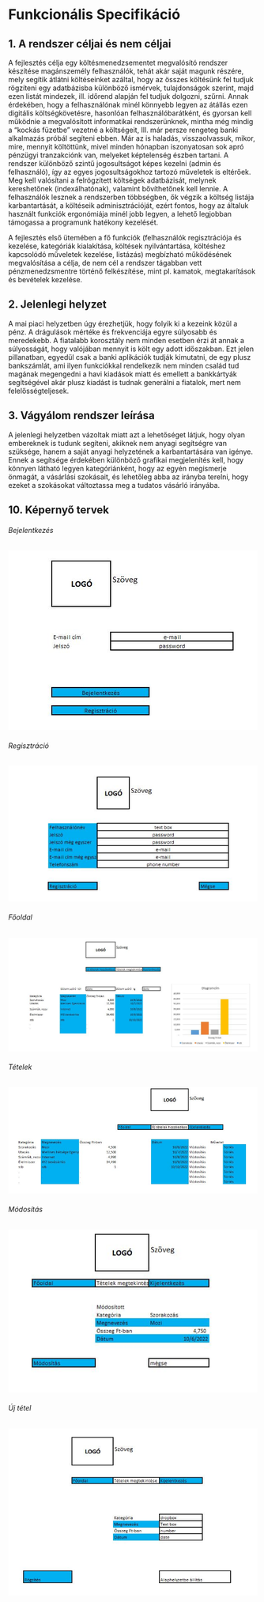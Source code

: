 # Funkcionális Specifikáció

## 1. A rendszer céljai és nem céljai
A fejlesztés célja egy költésmenedzsementet megvalósító rendszer készítése magánszemély felhasználók, tehát akár saját magunk részére, mely segítik átlátni költéseinket azáltal, hogy az összes költésünk fel tudjuk rögzíteni egy adatbázisba különböző ismérvek, tulajdonságok szerint, majd ezen listát mindezek, ill. időrend alapján fel tudjuk dolgozni, szűrni.
Annak érdekében, hogy a felhasználónak minél könnyebb legyen az átállás ezen digitális költségkövetésre, hasonlóan felhasználóbarátként, és gyorsan kell működnie a megvalósított informatikai rendszerünknek, mintha még mindig a “kockás füzetbe” vezetné a költségeit, Ill. már persze rengeteg banki alkalmazás próbál segíteni ebben.
Már az is haladás, visszaolvassuk, mikor, mire, mennyit költöttünk, mivel minden hónapban iszonyatosan sok apró pénzügyi tranzakciónk van, melyeket képtelenség észben tartani.
A rendszer különböző szintű jogosultságot képes kezelni (admin és felhasználó), így az egyes jogosultságokhoz tartozó műveletek is eltérőek.
Meg kell valósítani a felrögzített költségek adatbázisát, melynek kereshetőnek (indexálhatónak), valamint bővíthetőnek kell lennie.
A felhasználók lesznek a rendszerben többségben, ők végzik a költség listája karbantartását, a költéseik adminisztrációját, ezért fontos, hogy az általuk használt funkciók ergonómiája minél jobb legyen, a lehető legjobban támogassa a programunk hatékony kezelését.

A fejlesztés első ütemében a fő funkciók (felhasználók regisztrációja és kezelése, kategóriák kialakítása, költések nyilvántartása, költéshez kapcsolódó műveletek kezelése, listázás) megbízható működésének megvalósítása a célja, de nem cél a rendszer tágabban vett pénzmenedzsmentre történő felkészítése, mint pl. kamatok, megtakarítások és bevételek kezelése.

## 2. Jelenlegi helyzet

A mai piaci helyzetben úgy érezhetjük, hogy folyik ki a kezeink közül a pénz. A drágulások mértéke és frekvenciája egyre súlyosabb és meredekebb. A fiatalabb korosztály nem minden esetben érzi át annak a súlyosságát, hogy valójában mennyit is költ egy adott időszakban. Ezt jelen pillanatban, egyedül csak a banki aplikációk tudják kimutatni, de egy plusz bankszámlát, ami ilyen funkciókkal rendelkezik nem minden család tud magának megengedni a havi kiadások miatt és emellett a bankkártyák segítségével akár plusz kiadást is tudnak generálni a fiatalok, mert nem felelősségteljesek.

## 3. Vágyálom rendszer leírása

A jelenlegi helyzetben vázoltak miatt azt a lehetőséget látjuk, hogy olyan embereknek is tudunk segíteni, akiknek nem anyagi segítségre van szüksége, hanem a saját anyagi helyzetének a karbantartására van igénye. Ennek a segítsége érdekében különböző grafikai megjelenítés kell, hogy könnyen látható legyen kategóriánként, hogy az egyén megismerje önmagát, a vásárlási szokásait, és lehetőleg abba az irányba terelni, hogy ezeket a szokásokat változtassa meg a tudatos vásárló irányába.

## 10. Képernyő tervek

###### Bejelentkezés
![Bejelentkezes](PNG/kepernyoterv_bejelentkezes.png)
###### Regisztráció
![Regisztracio](PNG/kepoernyoterv_regisztracio.png)
###### Főoldal
![Fooldal](PNG/kepoernyoterv_fooldal.png)
###### Tételek
![Tetelek](PNG/kepoernyoterv_tetelek.png)
###### Módosítás
![Modositas](PNG/kepoernyoterv_modosit.png)
###### Új tétel
![UjTetel](PNG/kepoernyoterv_ujtetel.png)
